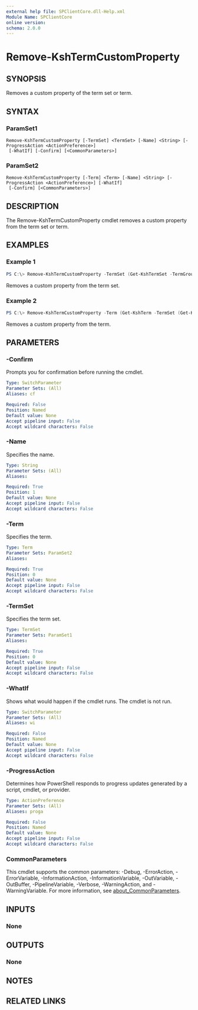 ```yaml
---
external help file: SPClientCore.dll-Help.xml
Module Name: SPClientCore
online version:
schema: 2.0.0
---
```


# Remove-KshTermCustomProperty

## SYNOPSIS
Removes a custom property of the term set or term.

## SYNTAX

### ParamSet1
```
Remove-KshTermCustomProperty [-TermSet] <TermSet> [-Name] <String> [-ProgressAction <ActionPreference>]
 [-WhatIf] [-Confirm] [<CommonParameters>]
```

### ParamSet2
```
Remove-KshTermCustomProperty [-Term] <Term> [-Name] <String> [-ProgressAction <ActionPreference>] [-WhatIf]
 [-Confirm] [<CommonParameters>]
```

## DESCRIPTION
The Remove-KshTermCustomProperty cmdlet removes a custom property from the term set or term.

## EXAMPLES

### Example 1
```powershell
PS C:\> Remove-KshTermCustomProperty -TermSet (Get-KshTermSet -TermGroup (Get-KshTermGroup -TermGroupName 'Company') -TermSetName 'Department') -Name 'Hierarchy'
```

Removes a custom property from the term set.

### Example 2
```powershell
PS C:\> Remove-KshTermCustomProperty -Term (Get-KshTerm -TermSet (Get-KshTermSet -TermGroup (Get-KshTermGroup -TermGroupName 'Company') -TermSetName 'Department') -TermName 'Human Resources') -Name 'Hierarchy'
```

Removes a custom property from the term.

## PARAMETERS

### -Confirm
Prompts you for confirmation before running the cmdlet.

```yaml
Type: SwitchParameter
Parameter Sets: (All)
Aliases: cf

Required: False
Position: Named
Default value: None
Accept pipeline input: False
Accept wildcard characters: False
```

### -Name
Specifies the name.

```yaml
Type: String
Parameter Sets: (All)
Aliases:

Required: True
Position: 1
Default value: None
Accept pipeline input: False
Accept wildcard characters: False
```

### -Term
Specifies the term.

```yaml
Type: Term
Parameter Sets: ParamSet2
Aliases:

Required: True
Position: 0
Default value: None
Accept pipeline input: False
Accept wildcard characters: False
```

### -TermSet
Specifies the term set.

```yaml
Type: TermSet
Parameter Sets: ParamSet1
Aliases:

Required: True
Position: 0
Default value: None
Accept pipeline input: False
Accept wildcard characters: False
```

### -WhatIf
Shows what would happen if the cmdlet runs. The cmdlet is not run.

```yaml
Type: SwitchParameter
Parameter Sets: (All)
Aliases: wi

Required: False
Position: Named
Default value: None
Accept pipeline input: False
Accept wildcard characters: False
```

### -ProgressAction
Determines how PowerShell responds to progress updates generated by a script, cmdlet, or provider.

```yaml
Type: ActionPreference
Parameter Sets: (All)
Aliases: proga

Required: False
Position: Named
Default value: None
Accept pipeline input: False
Accept wildcard characters: False
```

### CommonParameters
This cmdlet supports the common parameters: -Debug, -ErrorAction, -ErrorVariable, -InformationAction, -InformationVariable, -OutVariable, -OutBuffer, -PipelineVariable, -Verbose, -WarningAction, and -WarningVariable. For more information, see [about_CommonParameters](http://go.microsoft.com/fwlink/?LinkID=113216).

## INPUTS

### None

## OUTPUTS

### None

## NOTES

## RELATED LINKS
